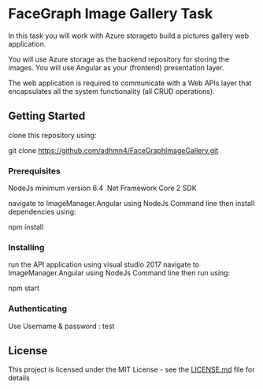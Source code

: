 # FaceGraph Image Gallery Task

In this task you will work with Azure storageto build a pictures gallery web application. 
 
You will use Azure storage as the backend repository for storing the images. You will use Angular as your (frontend) presentation layer. 
 
The web application is required to communicate with a Web APIs layer that encapsulates all the system functionality (all CRUD operations). 

## Getting Started

clone this repository using:

git clone https://github.com/adhmn4/FaceGraphImageGallery.git

### Prerequisites

NodeJs minimum version 6.4
.Net Framework Core 2 SDK

navigate to ImageManager.Angular using NodeJs Command line then install dependencies using:

npm install

### Installing

run the API application using visual studio 2017
navigate to ImageManager.Angular using NodeJs Command line then run using:

npm start

### Authenticating
Use Username & password : test

## License

This project is licensed under the MIT License - see the [LICENSE.md](LICENSE.md) file for details

